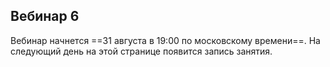 ## Вебинар 6

Вебинар начнется ==31 августа в 19:00 по московскому времени==. На следующий день на этой странице появится запись занятия.
